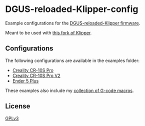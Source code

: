 # DGUS-reloaded-Klipper-config

Example configurations for the [DGUS-reloaded-Klipper firmware](https://github.com/Desuuuu/DGUS-reloaded-Klipper).

Meant to be used with [this fork of Klipper](https://github.com/Desuuuu/klipper).

## Configurations
The following configurations are available in the examples folder:

* [Creality CR-10S Pro](/examples/printer-creality-cr10spro.cfg)
* [Creality CR-10S Pro V2](/examples/printer-creality-cr10sprov2.cfg)
* [Ender 5 Plus](/examples/printer-creality-ender5plus.cfg)

These examples also include my [collection of G-code macros](https://github.com/Desuuuu/klipper-macros).

## License
[GPLv3](http://www.gnu.org/licenses/gpl-3.0.html)
